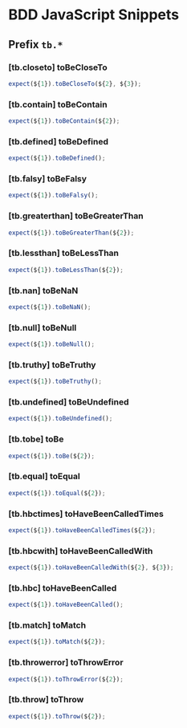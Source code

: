 # BDD JavaScript Snippets

## Prefix `tb.*`

### [tb.closeto] toBeCloseTo

```javascript
expect(${1}).toBeCloseTo(${2}, ${3});
```

### [tb.contain] toBeContain

```javascript
expect(${1}).toBeContain(${2});
```

### [tb.defined] toBeDefined

```javascript
expect(${1}).toBeDefined();
```

### [tb.falsy] toBeFalsy

```javascript
expect(${1}).toBeFalsy();
```

### [tb.greaterthan] toBeGreaterThan

```javascript
expect(${1}).toBeGreaterThan(${2});
```

### [tb.lessthan] toBeLessThan

```javascript
expect(${1}).toBeLessThan(${2});
```

### [tb.nan] toBeNaN

```javascript
expect(${1}).toBeNaN();
```

### [tb.null] toBeNull

```javascript
expect(${1}).toBeNull();
```

### [tb.truthy] toBeTruthy

```javascript
expect(${1}).toBeTruthy();
```

### [tb.undefined] toBeUndefined

```javascript
expect(${1}).toBeUndefined();
```

### [tb.tobe] toBe

```javascript
expect(${1}).toBe(${2});
```

### [tb.equal] toEqual

```javascript
expect(${1}).toEqual(${2});
```

### [tb.hbctimes] toHaveBeenCalledTimes

```javascript
expect(${1}).toHaveBeenCalledTimes(${2});
```

### [tb.hbcwith] toHaveBeenCalledWith

```javascript
expect(${1}).toHaveBeenCalledWith(${2}, ${3});
```

### [tb.hbc] toHaveBeenCalled

```javascript
expect(${1}).toHaveBeenCalled();
```

### [tb.match] toMatch

```javascript
expect(${1}).toMatch(${2});
```

### [tb.throwerror] toThrowError

```javascript
expect(${1}).toThrowError(${2});
```

### [tb.throw] toThrow

```javascript
expect(${1}).toThrow(${2});
```
